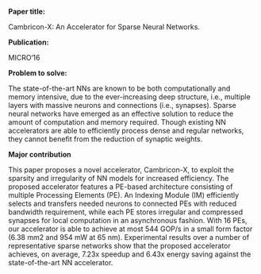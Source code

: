 **Paper title:**

Cambricon-X: An Accelerator for Sparse Neural Networks.

**Publication:**

MICRO‘16

**Problem to solve:**

The state-of-the-art NNs are known to be both computationally and memory
intensive, due to the ever-increasing deep structure, i.e., multiple layers with
massive neurons and connections (i.e., synapses). Sparse neural networks have
emerged as an effective solution to reduce the amount of computation and memory
required. Though existing NN accelerators are able to efficiently process dense
and regular networks, they cannot benefit from the reduction of synaptic
weights.

**Major contribution**

This paper proposes a novel accelerator, Cambricon-X, to exploit the sparsity
and irregularity of NN models for increased efficiency. The proposed accelerator
features a PE-based architecture consisting of multiple Processing Elements
(PE). An Indexing Module (IM) efficiently selects and transfers needed neurons
to connected PEs with reduced bandwidth requirement, while each PE stores
irregular and compressed synapses for local computation in an asynchronous
fashion. With 16 PEs, our accelerator is able to achieve at most 544 GOP/s in a
small form factor (6.38 mm2 and 954 mW at 65 nm). Experimental results over a
number of representative sparse networks show that the proposed accelerator
achieves, on average, 7.23x speedup and 6.43x energy saving against the
state-of-the-art NN accelerator.
